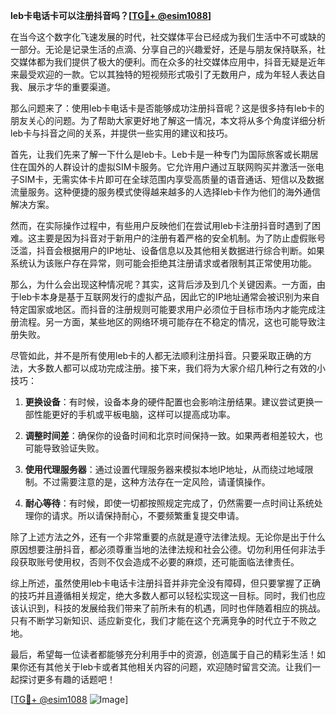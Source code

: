 **leb卡电话卡可以注册抖音吗？[[TG💪+ @esim1088](https://t.me/s/esim1088)]**

在当今这个数字化飞速发展的时代，社交媒体平台已经成为我们生活中不可或缺的一部分。无论是记录生活的点滴、分享自己的兴趣爱好，还是与朋友保持联系，社交媒体都为我们提供了极大的便利。而在众多的社交媒体应用中，抖音无疑是近年来最受欢迎的一款。它以其独特的短视频形式吸引了无数用户，成为年轻人表达自我、展示才华的重要渠道。

那么问题来了：使用leb卡电话卡是否能够成功注册抖音呢？这是很多持有leb卡的朋友关心的问题。为了帮助大家更好地了解这一情况，本文将从多个角度详细分析leb卡与抖音之间的关系，并提供一些实用的建议和技巧。

首先，让我们先来了解一下什么是leb卡。Leb卡是一种专门为国际旅客或长期居住在国外的人群设计的虚拟SIM卡服务。它允许用户通过互联网购买并激活一张电子SIM卡，无需实体卡片即可在全球范围内享受高质量的语音通话、短信以及数据流量服务。这种便捷的服务模式使得越来越多的人选择leb卡作为他们的海外通信解决方案。

然而，在实际操作过程中，有些用户反映他们在尝试用leb卡注册抖音时遇到了困难。这主要是因为抖音对于新用户的注册有着严格的安全机制。为了防止虚假账号泛滥，抖音会根据用户的IP地址、设备信息以及其他相关数据进行综合判断。如果系统认为该账户存在异常，则可能会拒绝其注册请求或者限制其正常使用功能。

那么，为什么会出现这种情况呢？其实，这背后涉及到几个关键因素。一方面，由于leb卡本身是基于互联网发行的虚拟产品，因此它的IP地址通常会被识别为来自特定国家或地区。而抖音的注册规则可能要求用户必须位于目标市场内才能完成注册流程。另一方面，某些地区的网络环境可能存在不稳定的情况，这也可能导致注册失败。

尽管如此，并不是所有使用leb卡的人都无法顺利注册抖音。只要采取正确的方法，大多数人都可以成功完成注册。接下来，我们将为大家介绍几种行之有效的小技巧：

1. **更换设备**：有时候，设备本身的硬件配置也会影响注册结果。建议尝试更换一部性能更好的手机或平板电脑，这样可以提高成功率。

2. **调整时间差**：确保你的设备时间和北京时间保持一致。如果两者相差较大，也可能导致验证失败。

3. **使用代理服务器**：通过设置代理服务器来模拟本地IP地址，从而绕过地域限制。不过需要注意的是，这种方法存在一定风险，请谨慎操作。

4. **耐心等待**：有时候，即使一切都按照规定完成了，仍然需要一点时间让系统处理你的请求。所以请保持耐心，不要频繁重复提交申请。

除了上述方法之外，还有一个非常重要的点就是遵守法律法规。无论你是出于什么原因想要注册抖音，都必须尊重当地的法律法规和社会公德。切勿利用任何非法手段获取账号使用权，否则不仅会造成不必要的麻烦，还可能面临法律责任。

综上所述，虽然使用leb卡电话卡注册抖音并非完全没有障碍，但只要掌握了正确的技巧并且遵循相关规定，绝大多数人都可以轻松实现这一目标。同时，我们也应该认识到，科技的发展给我们带来了前所未有的机遇，同时也伴随着相应的挑战。只有不断学习新知识、适应新变化，我们才能在这个充满竞争的时代立于不败之地。

最后，希望每一位读者都能够充分利用手中的资源，创造属于自己的精彩生活！如果你还有其他关于leb卡或者其他相关内容的问题，欢迎随时留言交流。让我们一起探讨更多有趣的话题吧！

[[TG💪+ @esim1088](https://t.me/s/esim1088) ![Image](https://i.postimg.cc/4NQfJmqS/Snipaste-2025-05-13-00-14-12.png)]